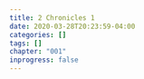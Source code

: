 ```yaml
---
title: 2 Chronicles 1
date: 2020-03-28T20:23:59-04:00
categories: []
tags: []
chapter: "001"
inprogress: false
---
```


